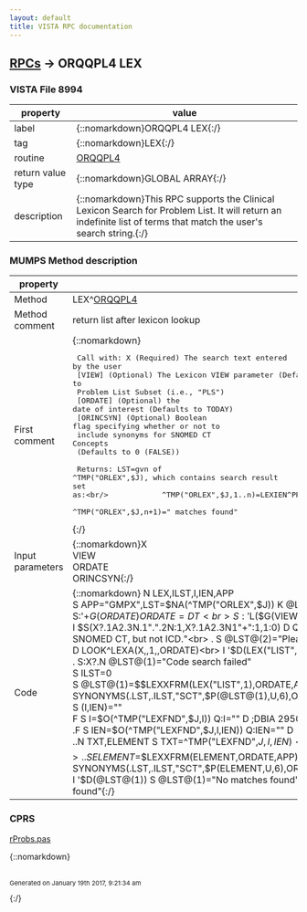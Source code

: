 ```yaml
---
layout: default
title: VISTA RPC documentation
---
```




## [RPCs](TableOfContent.md) &#8594; ORQQPL4 LEX 



### VISTA File 8994 


 property | value 
--- | --- 
 label | {::nomarkdown}ORQQPL4 LEX{:/}
 tag | {::nomarkdown}LEX{:/}
 routine | [ORQQPL4](http://code.osehra.org/dox/Routine_ORQQPL4_source.html)
 return value type | {::nomarkdown}GLOBAL ARRAY{:/}
 description | {::nomarkdown}This RPC supports the Clinical Lexicon Search for Problem List. It will return an indefinite list of terms that match the user's search string.{:/}


### MUMPS Method description

 property | value 
 --- | --- 
 Method | LEX^[ORQQPL4](http://code.osehra.org/dox/Routine_ORQQPL4_source.html)
 Method comment | return list after lexicon lookup
 First comment | {::nomarkdown}<pre> Call with: X           (Required) The search text entered by the user<br/>            [VIEW]      (Optional) The Lexicon VIEW parameter (Defaults to<br/>                                   Problem List Subset (i.e., "PLS")<br/>            [ORDATE]    (Optional) the date of interest (Defaults to TODAY)<br/>            [ORINCSYN]  (Optional) Boolean flag specifying whether or not to<br/>                                   include synonyms for SNOMED CT Concepts<br/>                                   (Defaults to 0 (FALSE))<br/><br/>   Returns: LST=gvn of ^TMP("ORLEX",$J), which contains search result set as:<br/>            ^TMP("ORLEX",$J,1..n)=LEXIEN^PREFTEXT^ICDCODE(S)^ICDIEN^CODESYS^CONCEPTID^DESIGID^ICDVER^PARENTSUBSCRIPT<br/>            ^TMP("ORLEX",$J,n+1)="<n> matches found"<br/></pre>{:/}
 Input parameters | {::nomarkdown}X<br>VIEW<br>ORDATE<br>ORINCSYN{:/}
 Code | {::nomarkdown}  N LEX,ILST,I,IEN,APP<br> S APP="GMPX",LST=$NA(^TMP("ORLEX",$J)) K @LST<br> S:'+$G(ORDATE) ORDATE=DT<br> S:'$L($G(VIEW)) VIEW="PLS"<br> S ORINCSYN=+$G(ORINCSYN)<br> I $S(X?.1A2.3N.1".".2N:1,X?.1A2.3N1"+":1,1:0) D  Q<br> . S @LST@(1)="icd^Searching by code on the Problems Tab supports SNOMED CT, but not ICD."<br> . S @LST@(2)="Please try a different search"<br> D CONFIG^LEXSET(APP,VIEW,ORDATE)<br> D LOOK^LEXA(X,,1,,ORDATE)<br> I '$D(LEX("LIST",1)) D  G LEXX<br> . S:X?.N @LST@(1)="Code search failed"<br> S ILST=0<br> S @LST@(1)=$$LEXXFRM(LEX("LIST",1),ORDATE,APP),ILST=1<br> D:ORINCSYN SYNONYMS(.LST,.ILST,"SCT",$P(@LST@(1),U,6),ORDATE)<br> S (I,IEN)=""<br> F  S I=$O(^TMP("LEXFND",$J,I)) Q:I=""  D  ;DBIA 2950<br> .F  S IEN=$O(^TMP("LEXFND",$J,I,IEN)) Q:IEN=""  D<br> ..N TXT,ELEMENT S TXT=^TMP("LEXFND",$J,I,IEN)<br> ..S ELEMENT=IEN_U_TXT<br> ..S ELEMENT=$$LEXXFRM(ELEMENT,ORDATE,APP)<br> ..S ILST=ILST+1,@LST@(ILST)=ELEMENT<br> ..D:ORINCSYN SYNONYMS(.LST,.ILST,"SCT",$P(ELEMENT,U,6),ORDATE)<br> I '$D(@LST@(1)) S @LST@(1)="No matches found"<br> E  S @LST@(ILST+1)=ILST_$S(ILST=1:" match",1:" matches")_" found"{:/}


### CPRS

[rProbs.pas](https://github.com/OSEHRA/VistA/blob/master/Packages/Order%20Entry%20Results%20Reporting/CPRS/CPRS-Chart/rProbs.pas")

{::nomarkdown} <br/><br/><p style="font-size: 11px">Generated on January 19th 2017, 9:21:34 am</p>{:/}